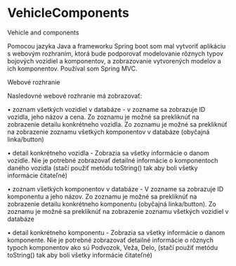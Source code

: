 # VehicleComponents
Vehicle and components

Pomocou jazyka Java a frameworku Spring boot som mal vytvoriť aplikáciu s webovým rozhraním, ktorá bude podporovať modelovanie rôznych typov bojových vozidiel a komponentov, a zobrazovanie vytvorených modelov a ich komponentov. Používal som  Spring MVC.



Webové rozhranie



Nasledovné webové rozhranie má zobrazovať:



•	zoznam všetkých vozidiel v databáze -	v zozname sa zobrazuje ID vozidla, jeho názov a cena. Zo zoznamu je možné sa prekliknúť na zobrazenie detailu konkrétneho vozidla. Zo zoznamu je možné sa prekliknúť na zobrazenie zoznamu všetkých komponentov v databáze (obyčajná linka/button)



•	detail konkrétneho vozidla - Zobrazia sa všetky informácie o danom vozidle. Nie je potrebné zobrazovať detailné informácie o komponentoch daného vozidla (stačí použiť metódu toString() tak aby boli všetky informácie čitateľné)



•	zoznam všetkých komponentov v databáze - V zozname sa zobrazuje ID komponentu a jeho názov. Zo zoznamu je možné sa prekliknúť na zobrazenie detailu konkrétneho komponentu (obyčajná linka/button). Zo zoznamu je možné sa prekliknúť na zobrazenie zoznamu všetkých vozidiel v databáze



•	detail konkrétneho komponentu - Zobrazia sa všetky informácie o danom komponente. Nie je potrebné zobrazovať detailné informácie o rôznych typoch komponentov ako sú Podvozok, Veža, Delo, (stačí použiť metódu toString() tak aby boli všetky informácie čitateľné)
